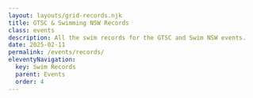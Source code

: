 ```yaml
---
layout: layouts/grid-records.njk
title: GTSC & Swimming NSW Records
class: events
description: All the swim records for the GTSC and Swim NSW events.
date: 2025-02-11
permalink: /events/records/
eleventyNavigation:
  key: Swim Records
  parent: Events
  order: 4
---
```


